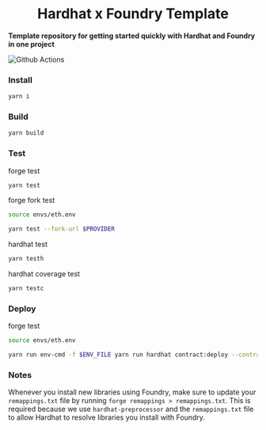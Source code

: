 # <h1 align="center"> Hardhat x Foundry Template </h1>

**Template repository for getting started quickly with Hardhat and Foundry in one project**

![Github Actions](https://github.com/devanonon/hardhat-foundry-template/workflows/test/badge.svg)

### Install

```bash
yarn i
```

### Build

```bash
yarn build
```

### Test
forge test
```bash
yarn test
```

forge fork test
```bash
source envs/eth.env

yarn test --fork-url $PROVIDER
```

hardhat test
```bash
yarn testh
```

hardhat coverage test
```bash
yarn testc
```

### Deploy
forge test
```bash
source envs/eth.env

yarn run env-cmd -f $ENV_FILE yarn run hardhat contract:deploy --contract SyncAmpl2 --max-priority-fee-per-gas 0.1 --args [] --network $NETWORK_ID
```

### Notes

Whenever you install new libraries using Foundry, make sure to update your `remappings.txt` file by running `forge remappings > remappings.txt`. This is required because we use `hardhat-preprocessor` and the `remappings.txt` file to allow Hardhat to resolve libraries you install with Foundry.
